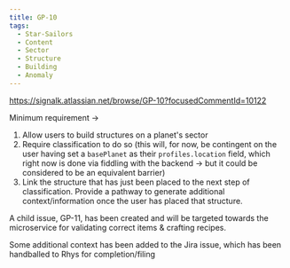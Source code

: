 ```yaml
---
title: GP-10
tags:
  - Star-Sailors
  - Content
  - Sector
  - Structure
  - Building
  - Anomaly
---
```

https://signalk.atlassian.net/browse/GP-10?focusedCommentId=10122

Minimum requirement ->
1. Allow users to build structures on a planet's sector
2. Require classification to do so (this will, for now, be contingent on the user having set a `basePlanet` as their `profiles.location` field, which right now is done via fiddling with the backend -> but it could be considered to be an equivalent barrier)
3. Link the structure that has just been placed to the next step of classification. Provide a pathway to generate additional context/information once the user has placed that structure.

A child issue, GP-11, has been created and will be targeted towards the microservice for validating correct items & crafting recipes.

Some additional context has been added to the Jira issue, which has been handballed to Rhys for completion/filing